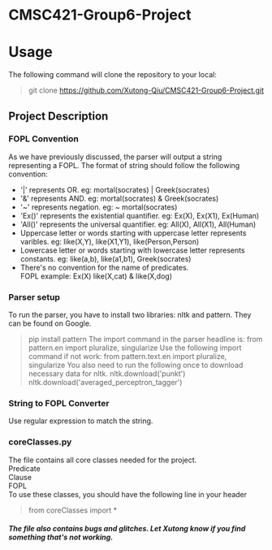 # CMSC421-Group6-Project

# Usage
The following command will clone the repository to your local:
> git clone https://github.com/Xutong-Qiu/CMSC421-Group6-Project.git
## Project Description

### FOPL Convention
As we have previously discussed, the parser will output a string representing a FOPL. The format of string should follow the following convention:
  * '|' represents OR. eg: mortal(socrates) | Greek(socrates)
  * '&' represents AND. eg: mortal(socrates) & Greek(socrates)
  * '~' represents negation. eg: ~ mortal(socrates)
  * 'Ex()' represents the existential quantifier. eg: Ex(X), Ex(X1), Ex(Human)
  * 'All()' represents the universal quantifier. eg: All(X), All(X1), All(Human)
  * Uppercase letter or words starting with uppercase letter represents varibles. eg: like(X,Y), like(X1,Y1), like(Person,Person)
  * Lowercase letter or words starting with lowercase letter represents constants. eg: like(a,b), like(a1,b1), Greek(socrates)
  * There's no convention for the name of predicates.\
FOPL example: Ex(X) like(X,cat) & like(X,dog)

### Parser setup
To run the parser, you have to install two libraries: nltk and pattern. They can be found on Google.  
> pip install pattern
The import command in the parser headline is:
> from pattern.en import pluralize, singularize
Use the following import command if not work:
> from pattern.text.en import pluralize, singularize
You also need to run the following once to download necessary data for nltk.
> nltk.download('punkt')
> nltk.download('averaged_perceptron_tagger')
### String to FOPL Converter
  Use regular expression to match the string.




### coreClasses.py
The file contains all core classes needed for the project.\
Predicate\
Clause\
FOPL\
To use these classes, you should have the following line in your header
>from coreClasses import *
>
##### The file also contains bugs and glitches. Let Xutong know if you find something that's not working.



